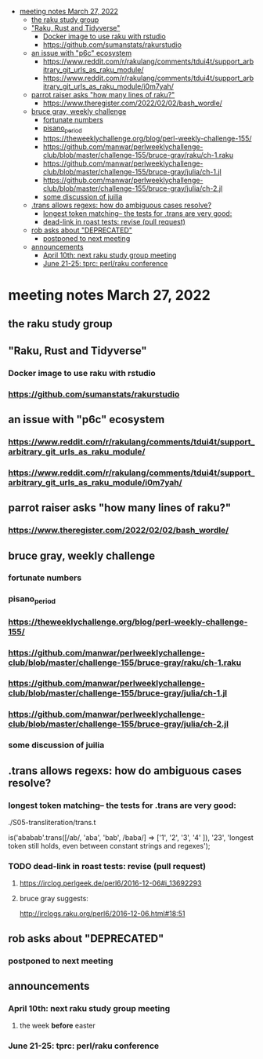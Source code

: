 - [meeting notes March 27, 2022](#orga42f3ab)
  - [the raku study group](#org25ddb0e)
  - ["Raku, Rust and Tidyverse"](#orgbd69e29)
    - [Docker image to use raku with rstudio](#orgcf9b3cf)
    - [<https://github.com/sumanstats/rakurstudio>](#org7085372)
  - [an issue with "p6c" ecosystem](#org0797e07)
    - [<https://www.reddit.com/r/rakulang/comments/tdui4t/support_arbitrary_git_urls_as_raku_module/>](#orgef47f7b)
    - [<https://www.reddit.com/r/rakulang/comments/tdui4t/support_arbitrary_git_urls_as_raku_module/i0m7yah/>](#orgf183415)
  - [parrot raiser asks "how many lines of raku?"](#org7aad48b)
    - [<https://www.theregister.com/2022/02/02/bash_wordle/>](#orgefaf7ae)
  - [bruce gray, weekly challenge](#orgc20ed3d)
    - [fortunate numbers](#orge23cc15)
    - [pisano<sub>period</sub>](#orga06d679)
    - [<https://theweeklychallenge.org/blog/perl-weekly-challenge-155/>](#orgcb4f0e7)
    - [<https://github.com/manwar/perlweeklychallenge-club/blob/master/challenge-155/bruce-gray/raku/ch-1.raku>](#org157baa0)
    - [<https://github.com/manwar/perlweeklychallenge-club/blob/master/challenge-155/bruce-gray/julia/ch-1.jl>](#org93552a2)
    - [<https://github.com/manwar/perlweeklychallenge-club/blob/master/challenge-155/bruce-gray/julia/ch-2.jl>](#org8dea9f6)
    - [some discussion of juilia](#orge3a8df0)
  - [.trans allows regexs: how do ambiguous cases resolve?](#org62b08b0)
    - [longest token matching&#x2013; the tests for .trans are very good:](#org60539ad)
    - [dead-link in roast tests: revise (pull request)](#orgdab4574)
  - [rob asks about "DEPRECATED"](#org8f41743)
    - [postponed to next meeting](#orgf9d7164)
  - [announcements](#org12c54a3)
    - [April 10th: next raku study group meeting](#org3461b0b)
    - [June 21-25: tprc: perl/raku conference](#orgfee36ef)


<a id="orga42f3ab"></a>

# meeting notes March 27, 2022


<a id="org25ddb0e"></a>

## the raku study group


<a id="orgbd69e29"></a>

## "Raku, Rust and Tidyverse"


<a id="orgcf9b3cf"></a>

### Docker image to use raku with rstudio


<a id="org7085372"></a>

### <https://github.com/sumanstats/rakurstudio>


<a id="org0797e07"></a>

## an issue with "p6c" ecosystem


<a id="orgef47f7b"></a>

### <https://www.reddit.com/r/rakulang/comments/tdui4t/support_arbitrary_git_urls_as_raku_module/>


<a id="orgf183415"></a>

### <https://www.reddit.com/r/rakulang/comments/tdui4t/support_arbitrary_git_urls_as_raku_module/i0m7yah/>


<a id="org7aad48b"></a>

## parrot raiser asks "how many lines of raku?"


<a id="orgefaf7ae"></a>

### <https://www.theregister.com/2022/02/02/bash_wordle/>


<a id="orgc20ed3d"></a>

## bruce gray, weekly challenge


<a id="orge23cc15"></a>

### fortunate numbers


<a id="orga06d679"></a>

### pisano<sub>period</sub>


<a id="orgcb4f0e7"></a>

### <https://theweeklychallenge.org/blog/perl-weekly-challenge-155/>


<a id="org157baa0"></a>

### <https://github.com/manwar/perlweeklychallenge-club/blob/master/challenge-155/bruce-gray/raku/ch-1.raku>


<a id="org93552a2"></a>

### <https://github.com/manwar/perlweeklychallenge-club/blob/master/challenge-155/bruce-gray/julia/ch-1.jl>


<a id="org8dea9f6"></a>

### <https://github.com/manwar/perlweeklychallenge-club/blob/master/challenge-155/bruce-gray/julia/ch-2.jl>


<a id="orge3a8df0"></a>

### some discussion of juilia


<a id="org62b08b0"></a>

## .trans allows regexs: how do ambiguous cases resolve?


<a id="org60539ad"></a>

### longest token matching&#x2013; the tests for .trans are very good:

./S05-transliteration/trans.t

is('ababab'.trans([/ab/, 'aba', 'bab', /baba/] => ['1', '2', '3', '4' ]), '23', 'longest token still holds, even between constant strings and regexes');


<a id="orgdab4574"></a>

### TODO dead-link in roast tests: revise (pull request)

1.  <https://irclog.perlgeek.de/perl6/2016-12-06#i_13692293>

2.  bruce gray suggests:

    <http://irclogs.raku.org/perl6/2016-12-06.html#18:51>


<a id="org8f41743"></a>

## rob asks about "DEPRECATED"


<a id="orgf9d7164"></a>

### postponed to next meeting


<a id="org12c54a3"></a>

## announcements


<a id="org3461b0b"></a>

### April 10th: next raku study group meeting

1.  the week **before** easter


<a id="orgfee36ef"></a>

### June 21-25: tprc: perl/raku conference
